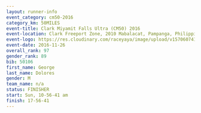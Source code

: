 ```yaml
---
layout: runner-info 
event_category: cm50-2016 
category_km: 50MILES 
event-title: Clark Miyamit Falls Ultra (CM50) 2016 
event-location: Clark Freeport Zone, 2010 Mabalacat, Pampanga, Philippines 
event-logo: https://res.cloudinary.com/raceyaya/image/upload/v1570607412/logo/cm50_p8ydpq.jpg 
event-date: 2016-11-26 
overall_rank: 97
gender_rank: 89
bib: 50106
first_name: George
last_name: Dolores
gender: M
team_name: n/a
status: FINISHER
start: Sun, 10-56-41 am
finish: 17-56-41
---
```

